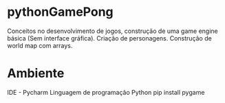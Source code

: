 # pythonGamePong
Conceitos no desenvolvimento de jogos, construção de uma game engine básica (Sem interface gráfica). Criação de personagens.  Construção de world map com arrays.

# Ambiente
IDE - Pycharm
Linguagem de programação Python
pip install pygame
